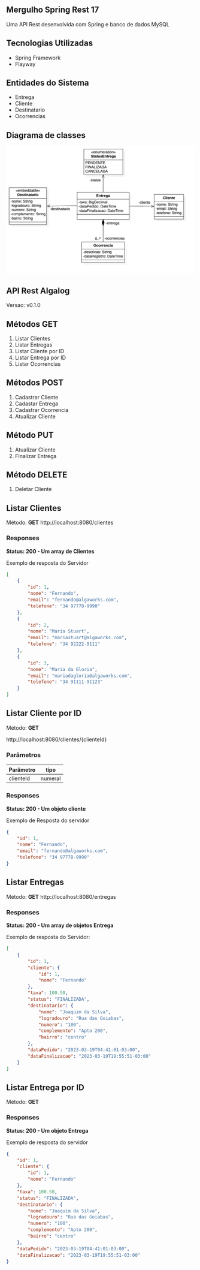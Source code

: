 Mergulho Spring Rest 17 
---

Uma API Rest desenvolvida com Spring e banco de dados MySQL

Tecnologias Utilizadas
---
+	Spring Framework
+	Flayway

Entidades do Sistema
---
+	Entrega
+	Cliente
+	Destinatario
+	Ocorrencias

Diagrama de classes
---
<img src="docs/diagrama-de-classes.png"/>

API Rest Algalog
---

Versao: v0.1.0

## Métodos GET ##

1. Listar Clientes
2. Listar Entregas
3. Listar Cliente por ID
4. Listar Entrega por ID
5. Listar Ocorrencias

## Métodos POST ##

1. Cadastrar Cliente
2. Cadastar Entrega
3. Cadastrar Ocorrencia
4. Atualizar Cliente


## Método PUT ##
1. Atualizar Cliente
2. Finalizar Entrega

## Método DELETE ##
1. Deletar Cliente


## Listar Clientes ## 

Método: **GET**
http://localhost:8080/clientes

### Responses ### 

**Status: 200 - Um array de Clientes**

Exemplo de resposta do Servidor

```json
[
	{
		"id": 1,
		"nome": "Fernando",
		"email": "fernando@algaworks.com",
		"telefone": "34 97778-9990"
	},
	{
		"id": 2,
		"nome": "Maria Stuart",
		"email": "mariastuart@algaworks.com",
		"telefone": "34 92222-9111"
	},
	{
		"id": 3,
		"nome": "Maria da Gloria",
		"email": "mariadagloria@algaworks.com",
		"telefone": "34 91111-91123"
	}
]
```

## Listar Cliente por ID ##

Método: **GET**

http://localhost:8080/clientes/{clienteId}


### Parâmetros ###
Parâmetro| tipo
---------|-------
clienteId| numeral

### Responses ### 
**Status: 200 - Um objeto cliente**


Exemplo de Resposta do servidor

```json
{
	"id": 1,
	"nome": "Fernando",
	"email": "fernando@algaworks.com",
	"telefone": "34 97778-9990"
}
```

## Listar Entregas ##

Método: **GET**
http://localhost:8080/entregas

### Responses ###

**Status: 200 - Um array de objetos Entrega**

Exemplo de resposta do Servidor:

```json
[
	{
		"id": 1,
		"cliente": {
			"id": 1,
			"nome": "Fernando"
		},
		"taxa": 100.50,
		"status": "FINALIZADA",
		"destinatario": {
			"nome": "Joaquim da Silva",
			"logradouro": "Rua das Goiabas",
			"numero": "100",
			"complemento": "Apto 200",
			"bairro": "centro"
		},
		"dataPedido": "2023-03-19T04:41:01-03:00",
		"dataFinalizacao": "2023-03-19T19:55:51-03:00"
	}
]
```

## Listar Entrega por ID ##

Método: **GET**

### Responses ###

**Status: 200 - Um objeto Entrega**

Exemplo de resposta do servidor

```json
{
	"id": 1,
	"cliente": {
		"id": 1,
		"nome": "Fernando"
	},
	"taxa": 100.50,
	"status": "FINALIZADA",
	"destinatario": {
		"nome": "Joaquim da Silva",
		"logradouro": "Rua das Goiabas",
		"numero": "100",
		"complemento": "Apto 200",
		"bairro": "centro"
	},
	"dataPedido": "2023-03-19T04:41:01-03:00",
	"dataFinalizacao": "2023-03-19T19:55:51-03:00"
}
```
